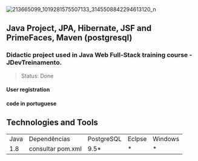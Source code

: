 ![213665099_1019281575507133_3145508842294613120_n](https://user-images.githubusercontent.com/37045332/125006736-3579df00-e035-11eb-88b7-6257a39d4448.jpg)

## Java Project, JPA, Hibernate, JSF and PrimeFaces, Maven (postgresql)
### Didactic project used in Java Web Full-Stack training course - JDevTreinamento. 
> Status: Done

#### User registration

#### code in portuguese

## Technologies and Tools
<table>
  <tr> 
    <td>Java</td>
    <td>Dependências</td>
    <td>PostgreSQL</td>
    <td>Eclpse</td>
    <td>Windows</td>
  </tr>
  <tr> 
    <td>1.8</td>
    <td>consultar pom.xml</td>
    <td>9.5*</td>
    <td>*</td>
    <td>*</td>
  </tr>
</table>

